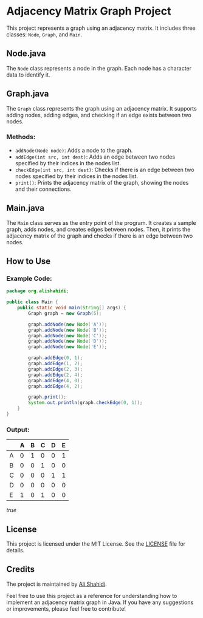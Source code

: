 # Adjacency Matrix Graph Project

This project represents a graph using an adjacency matrix. It includes three classes: `Node`, `Graph`, and `Main`.

## Node.java

The `Node` class represents a node in the graph. Each node has a character data to identify it.

## Graph.java

The `Graph` class represents the graph using an adjacency matrix. It supports adding nodes, adding edges, and checking if an edge exists between two nodes.

### Methods:

- `addNode(Node node)`: Adds a node to the graph.
- `addEdge(int src, int dest)`: Adds an edge between two nodes specified by their indices in the nodes list.
- `checkEdge(int src, int dest)`: Checks if there is an edge between two nodes specified by their indices in the nodes list.
- `print()`: Prints the adjacency matrix of the graph, showing the nodes and their connections.

## Main.java

The `Main` class serves as the entry point of the program. It creates a sample graph, adds nodes, and creates edges between nodes. Then, it prints the adjacency matrix of the graph and checks if there is an edge between two nodes.

## How to Use

### Example Code:

```java
package org.alishahidi;

public class Main {
    public static void main(String[] args) {
        Graph graph = new Graph(5);

        graph.addNode(new Node('A'));
        graph.addNode(new Node('B'));
        graph.addNode(new Node('C'));
        graph.addNode(new Node('D'));
        graph.addNode(new Node('E'));

        graph.addEdge(0, 1);
        graph.addEdge(1, 2);
        graph.addEdge(2, 3);
        graph.addEdge(2, 4);
        graph.addEdge(4, 0);
        graph.addEdge(4, 2);

        graph.print();
        System.out.println(graph.checkEdge(0, 1));
    }
}
```
### Output:

|   | A | B | C | D | E |
|---|---|---|---|---|---|
| A | 0 | 1 | 0 | 0 | 1 |
| B | 0 | 0 | 1 | 0 | 0 |
| C | 0 | 0 | 0 | 1 | 1 |
| D | 0 | 0 | 0 | 0 | 0 |
| E | 1 | 0 | 1 | 0 | 0 |

*true*

## License

This project is licensed under the MIT License. See the [LICENSE](LICENSE) file for details.

## Credits

The project is maintained by [Ali Shahidi](https://github.com/alishahidi).

Feel free to use this project as a reference for understanding how to implement an adjacency matrix graph in Java. If you have any suggestions or improvements, please feel free to contribute!
